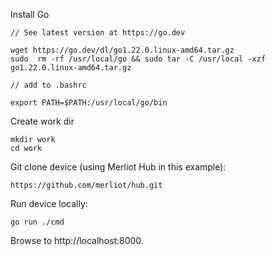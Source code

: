 Install Go

```
// See latest version at https://go.dev

wget https://go.dev/dl/go1.22.0.linux-amd64.tar.gz
sudo  rm -rf /usr/local/go && sudo tar -C /usr/local -xzf go1.22.0.linux-amd64.tar.gz

// add to .bashrc

export PATH=$PATH:/usr/local/go/bin
```

Create work dir

```
mkdir work
cd work
```

Git clone device (using Merliot Hub in this example):

```
https://github.com/merliot/hub.git
```

Run device locally:

```
go run ./cmd
```

Browse to http://localhost:8000.
